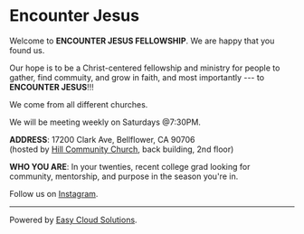 # Encounter Jesus

Welcome to **ENCOUNTER JESUS FELLOWSHIP**. We are happy that you found us. 

Our hope is to be a Christ-centered fellowship and ministry for people to gather, find commuity, and grow in faith, and most importantly --- to **ENCOUNTER JESUS**!!!

We come from all different churches.

We will be meeting weekly on Saturdays @7:30PM.

**ADDRESS**: 17200 Clark Ave, Bellflower, CA 90706    
(hosted by <a href="https://hillcc.org" target="_blank">Hill Community Church</a>, back building, 2nd floor)

**WHO YOU ARE**: In your twenties, recent college grad looking for community, mentorship, and purpose in the season you're in.

Follow us on <a href="https://www.instagram.com/encounterjesus__/)" target="_blank">Instagram</a>.

***

Powered by <a href="https://easycloudsolutions.com" target="_blank">Easy Cloud Solutions</a>.
